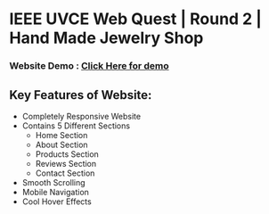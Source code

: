 # IEEE UVCE Web Quest | Round 2 | Hand Made Jewelry Shop

### Website Demo : <a href='https://somanath-goudar.github.io/ieee-uvce-web-quest-round-2/'>Click Here for demo</a>

## Key Features of Website:
- Completely Responsive Website
- Contains 5 Different Sections
  - Home Section
  - About Section
  - Products Section
  - Reviews Section
  - Contact Section
- Smooth Scrolling
- Mobile Navigation
- Cool Hover Effects
